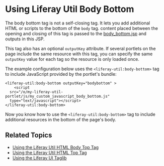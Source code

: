 # Using Liferay Util Body Bottom

The body bottom tag is not a self-closing tag. It lets you add additional HTML or scripts to the bottom of the `body` tag. content placed between the opening and closing of this tag is passed to the [body_bottom.jsp](https://github.com/liferay/liferay-portal/blob/7.2.x/portal-web/docroot/html/common/themes/body_bottom.jsp#L26-L31) and outputs in this JSP. 

This tag also has an optional `outputKey` attribute. If several portlets on the page include the same resource with this tag, you can specify the same `outputKey` value for each tag so the resource is only loaded once.

The example configuration below uses the `<liferay-util:body-bottom>` tag to include JavaScript provided by the portlet's bundle:

```markup
<liferay-util:body-bottom outputKey="bodybottom" >
	<script 
  src="/o/my-liferay-util-portlet/js/my_custom_javascript_body_bottom.js" 
  type="text/javascript"></script>
</liferay-util:body-bottom>
```

Now you know how to use the `<liferay-util:body-bottom>` tag to include additional resources in the bottom of the page's body. 

## Related Topics

* [Using the Liferay Util HTML Body Top Tag](./liferay-util-body-top.md)
* [Using the Liferay Util HTML Top Tag](./liferay-util-html-top.md)
* [Using the Liferay UI Taglib](../liferay-ui-tag-library.md)